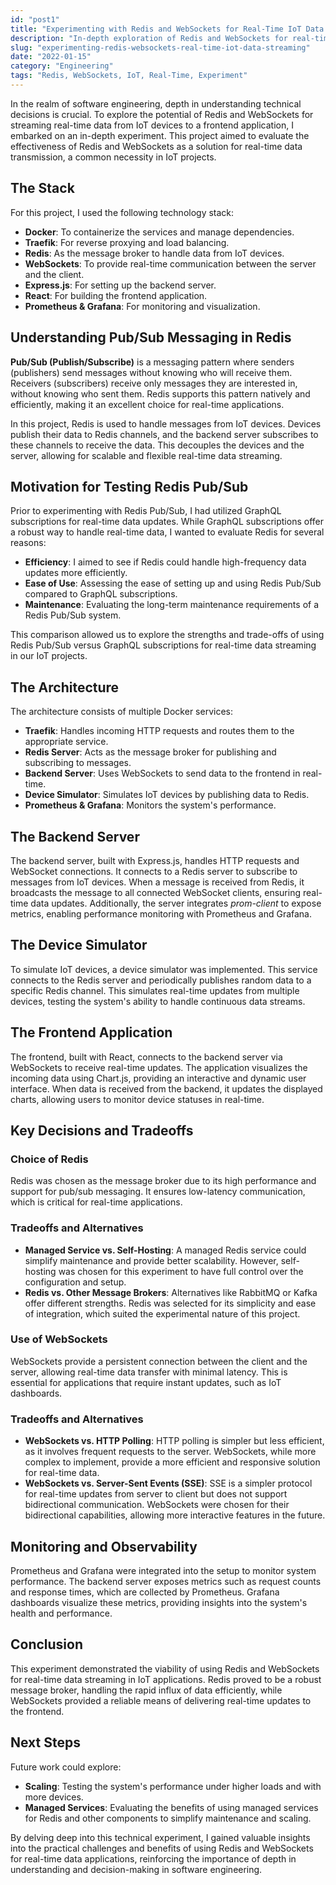 ```yaml
---
id: "post1"
title: "Experimenting with Redis and WebSockets for Real-Time IoT Data Streaming"
description: "In-depth exploration of Redis and WebSockets for real-time data transmission in IoT projects."
slug: "experimenting-redis-websockets-real-time-iot-data-streaming"
date: "2022-01-15"
category: "Engineering"
tags: "Redis, WebSockets, IoT, Real-Time, Experiment"
---
```


In the realm of software engineering, depth in understanding technical decisions is crucial. To explore the potential of Redis and WebSockets for streaming real-time data from IoT devices to a frontend application, I embarked on an in-depth experiment. This project aimed to evaluate the effectiveness of Redis and WebSockets as a solution for real-time data transmission, a common necessity in IoT projects.

## The Stack

For this project, I used the following technology stack:

- **Docker**: To containerize the services and manage dependencies.
- **Traefik**: For reverse proxying and load balancing.
- **Redis**: As the message broker to handle data from IoT devices.
- **WebSockets**: To provide real-time communication between the server and the client.
- **Express.js**: For setting up the backend server.
- **React**: For building the frontend application.
- **Prometheus & Grafana**: For monitoring and visualization.

## Understanding Pub/Sub Messaging in Redis

**Pub/Sub (Publish/Subscribe)** is a messaging pattern where senders (publishers) send messages without knowing who will receive them. Receivers (subscribers) receive only messages they are interested in, without knowing who sent them. Redis supports this pattern natively and efficiently, making it an excellent choice for real-time applications.

In this project, Redis is used to handle messages from IoT devices. Devices publish their data to Redis channels, and the backend server subscribes to these channels to receive the data. This decouples the devices and the server, allowing for scalable and flexible real-time data streaming.

## Motivation for Testing Redis Pub/Sub

Prior to experimenting with Redis Pub/Sub, I had utilized GraphQL subscriptions for real-time data updates. While GraphQL subscriptions offer a robust way to handle real-time data, I wanted to evaluate Redis for several reasons:

- **Efficiency**: I aimed to see if Redis could handle high-frequency data updates more efficiently.
- **Ease of Use**: Assessing the ease of setting up and using Redis Pub/Sub compared to GraphQL subscriptions.
- **Maintenance**: Evaluating the long-term maintenance requirements of a Redis Pub/Sub system.

This comparison allowed us to explore the strengths and trade-offs of using Redis Pub/Sub versus GraphQL subscriptions for real-time data streaming in our IoT projects.

## The Architecture

The architecture consists of multiple Docker services:

- **Traefik**: Handles incoming HTTP requests and routes them to the appropriate service.
- **Redis Server**: Acts as the message broker for publishing and subscribing to messages.
- **Backend Server**: Uses WebSockets to send data to the frontend in real-time.
- **Device Simulator**: Simulates IoT devices by publishing data to Redis.
- **Prometheus & Grafana**: Monitors the system's performance.

## The Backend Server

The backend server, built with Express.js, handles HTTP requests and WebSocket connections. It connects to a Redis server to subscribe to messages from IoT devices. When a message is received from Redis, it broadcasts the message to all connected WebSocket clients, ensuring real-time data updates. Additionally, the server integrates _prom-client_ to expose metrics, enabling performance monitoring with Prometheus and Grafana.

## The Device Simulator

To simulate IoT devices, a device simulator was implemented. This service connects to the Redis server and periodically publishes random data to a specific Redis channel. This simulates real-time updates from multiple devices, testing the system's ability to handle continuous data streams.

## The Frontend Application

The frontend, built with React, connects to the backend server via WebSockets to receive real-time updates. The application visualizes the incoming data using Chart.js, providing an interactive and dynamic user interface. When data is received from the backend, it updates the displayed charts, allowing users to monitor device statuses in real-time.

## Key Decisions and Tradeoffs

### Choice of Redis

Redis was chosen as the message broker due to its high performance and support for pub/sub messaging. It ensures low-latency communication, which is critical for real-time applications.

### Tradeoffs and Alternatives

- **Managed Service vs. Self-Hosting**: A managed Redis service could simplify maintenance and provide better scalability. However, self-hosting was chosen for this experiment to have full control over the configuration and setup.
- **Redis vs. Other Message Brokers**: Alternatives like RabbitMQ or Kafka offer different strengths. Redis was selected for its simplicity and ease of integration, which suited the experimental nature of this project.

### Use of WebSockets

WebSockets provide a persistent connection between the client and the server, allowing real-time data transfer with minimal latency. This is essential for applications that require instant updates, such as IoT dashboards.

### Tradeoffs and Alternatives

- **WebSockets vs. HTTP Polling**: HTTP polling is simpler but less efficient, as it involves frequent requests to the server. WebSockets, while more complex to implement, provide a more efficient and responsive solution for real-time data.
- **WebSockets vs. Server-Sent Events (SSE)**: SSE is a simpler protocol for real-time updates from server to client but does not support bidirectional communication. WebSockets were chosen for their bidirectional capabilities, allowing more interactive features in the future.

## Monitoring and Observability

Prometheus and Grafana were integrated into the setup to monitor system performance. The backend server exposes metrics such as request counts and response times, which are collected by Prometheus. Grafana dashboards visualize these metrics, providing insights into the system's health and performance.

## Conclusion

This experiment demonstrated the viability of using Redis and WebSockets for real-time data streaming in IoT applications. Redis proved to be a robust message broker, handling the rapid influx of data efficiently, while WebSockets provided a reliable means of delivering real-time updates to the frontend.

## Next Steps

Future work could explore:

- **Scaling**: Testing the system's performance under higher loads and with more devices.
- **Managed Services**: Evaluating the benefits of using managed services for Redis and other components to simplify maintenance and scaling.

By delving deep into this technical experiment, I gained valuable insights into the practical challenges and benefits of using Redis and WebSockets for real-time data applications, reinforcing the importance of depth in understanding and decision-making in software engineering.

